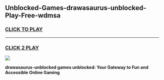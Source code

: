 
## Unblocked-Games-drawasaurus-unblocked-Play-Free-wdmsa
<h3>
<a href="https://premium76.site?title=drawasaurus-unblocked&ref=20M">CLICK TO PLAY</a></h3>
<hr>

<h3>
<a href="https://premium76.site?title=drawasaurus-unblocked&ref=20M">CLICK 2 PLAY</a>
  
</h3>

<a href="https://premium76.site?title=drawasaurus-unblocked&ref=19M"><img src="https://clearcache.store/games.png"></a>


**drawasaurus-unblocked games unblocked: Your Gateway to Fun and Accessible Online Gaming**
